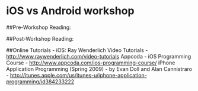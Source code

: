 iOS vs Android workshop
========================

##Pre-Workshop Reading:

##Post-Workshop Reading:

##Online Tutorials - iOS:
Ray Wenderlich Video Tutorials - http://www.raywenderlich.com/video-tutorials
Appcoda - iOS Programming Course - http://www.appcoda.com/ios-programming-course/
iPhone Application Programming (Spring 2009) - by Evan Doll and Alan Cannistraro - http://itunes.apple.com/us/itunes-u/iphone-application-programming/id384233222

